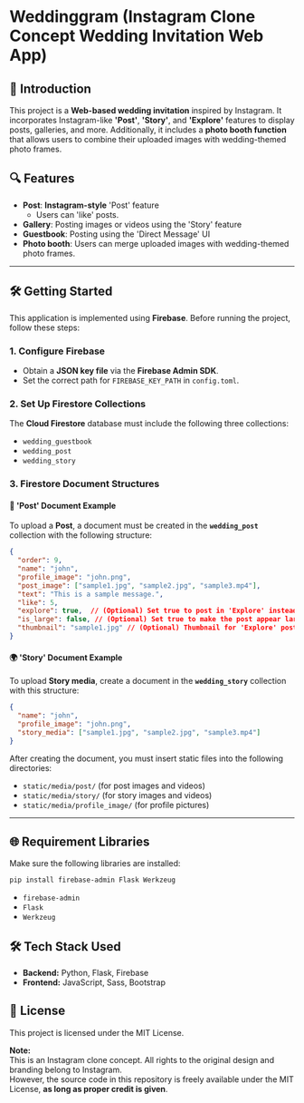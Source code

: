 # Weddinggram (Instagram Clone Concept Wedding Invitation Web App)

## 💍 Introduction
This project is a **Web-based wedding invitation** inspired by Instagram. It incorporates Instagram-like **'Post'**, **'Story'**, and **'Explore'** features to display posts, galleries, and more. Additionally, it includes a **photo booth function** that allows users to combine their uploaded images with wedding-themed photo frames.

## 🔍 Features
- **Post**: **Instagram-style** 'Post' feature
  - Users can 'like' posts.
- **Gallery**: Posting images or videos using the 'Story' feature
- **Guestbook**: Posting using the 'Direct Message' UI
- **Photo booth**: Users can merge uploaded images with wedding-themed photo frames.

---

## 🛠 Getting Started
This application is implemented using **Firebase**. Before running the project, follow these steps:

### 1. Configure Firebase
- Obtain a **JSON key file** via the **Firebase Admin SDK**.
- Set the correct path for `FIREBASE_KEY_PATH` in `config.toml`.

### 2. Set Up Firestore Collections
The **Cloud Firestore** database must include the following three collections:
- `wedding_guestbook`
- `wedding_post`
- `wedding_story`

### 3. Firestore Document Structures
#### 📝 'Post' Document Example
To upload a **Post**, a document must be created in the **`wedding_post`** collection with the following structure:
```json
{
  "order": 9,
  "name": "john",
  "profile_image": "john.png",
  "post_image": ["sample1.jpg", "sample2.jpg", "sample3.mp4"],
  "text": "This is a sample message.",
  "like": 5,
  "explore": true,  // (Optional) Set true to post in 'Explore' instead of 'Home'
  "is_large": false, // (Optional) Set true to make the post appear larger (1x2 size in 'Explore')
  "thumbnail": "sample1.jpg" // (Optional) Thumbnail for 'Explore' posts
}
```

#### 🌍 'Story' Document Example
To upload **Story media**, create a document in the **`wedding_story`** collection with this structure:
```json
{
  "name": "john",
  "profile_image": "john.png",
  "story_media": ["sample1.jpg", "sample2.jpg", "sample3.mp4"]
}
```

After creating the document, you must insert static files into the following directories:
- `static/media/post/` (for post images and videos)
- `static/media/story/` (for story images and videos)
- `static/media/profile_image/` (for profile pictures)

---

## 🌐 Requirement Libraries
Make sure the following libraries are installed:
```sh
pip install firebase-admin Flask Werkzeug
```
- `firebase-admin`
- `Flask`
- `Werkzeug`

## 🛠 Tech Stack Used
- **Backend:** Python, Flask, Firebase
- **Frontend:** JavaScript, Sass, Bootstrap


## 📜 License
This project is licensed under the MIT License.

**Note:**  
This is an Instagram clone concept. All rights to the original design and branding belong to Instagram.  
However, the source code in this repository is freely available under the MIT License, **as long as proper credit is given**.